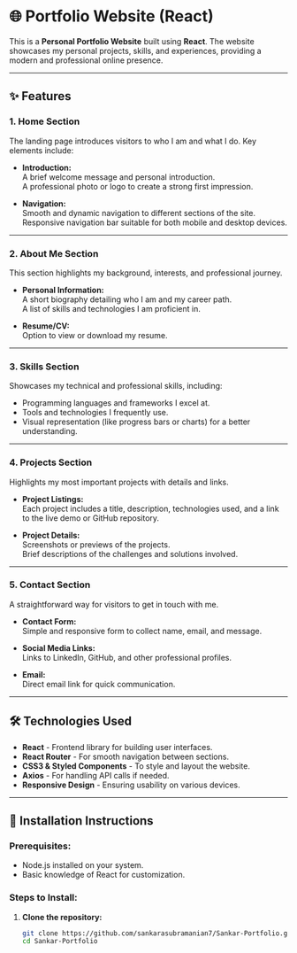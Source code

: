 # 🌐 Portfolio Website (React)

This is a **Personal Portfolio Website** built using **React**. The website showcases my personal projects, skills, and experiences, providing a modern and professional online presence.

---

## ✨ Features

### 1. **Home Section**

The landing page introduces visitors to who I am and what I do. Key elements include:

- **Introduction:**  
  A brief welcome message and personal introduction.  
  A professional photo or logo to create a strong first impression.  

- **Navigation:**  
  Smooth and dynamic navigation to different sections of the site.  
  Responsive navigation bar suitable for both mobile and desktop devices.  

---

### 2. **About Me Section**

This section highlights my background, interests, and professional journey.  

- **Personal Information:**  
  A short biography detailing who I am and my career path.  
  A list of skills and technologies I am proficient in.  

- **Resume/CV:**  
  Option to view or download my resume.  

---

### 3. **Skills Section**

Showcases my technical and professional skills, including:  

- Programming languages and frameworks I excel at.  
- Tools and technologies I frequently use.  
- Visual representation (like progress bars or charts) for a better understanding.  

---

### 4. **Projects Section**

Highlights my most important projects with details and links.  

- **Project Listings:**  
  Each project includes a title, description, technologies used, and a link to the live demo or GitHub repository.  

- **Project Details:**  
  Screenshots or previews of the projects.  
  Brief descriptions of the challenges and solutions involved.  

---

### 5. **Contact Section**

A straightforward way for visitors to get in touch with me.  

- **Contact Form:**  
  Simple and responsive form to collect name, email, and message.  

- **Social Media Links:**  
  Links to LinkedIn, GitHub, and other professional profiles.  

- **Email:**  
  Direct email link for quick communication.  

---

## 🛠️ Technologies Used

- **React** - Frontend library for building user interfaces.  
- **React Router** - For smooth navigation between sections.  
- **CSS3 & Styled Components** - To style and layout the website.  
- **Axios** - For handling API calls if needed.  
- **Responsive Design** - Ensuring usability on various devices.  

---

## 🚀 Installation Instructions

### Prerequisites:
- Node.js installed on your system.  
- Basic knowledge of React for customization.  

### Steps to Install:

1. **Clone the repository:**
   ```bash
   git clone https://github.com/sankarasubramanian7/Sankar-Portfolio.git
   cd Sankar-Portfolio
